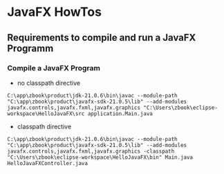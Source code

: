 # JavaFX HowTos 

## Requirements to compile and run a JavaFX Programm

### Compile a JavaFX Program

- no classpath directive

```
C:\app\zbook\product\jdk-21.0.6\bin\javac --module-path "C:\app\zbook\product\javafx-sdk-21.0.5\lib" --add-modules javafx.controls,javafx.fxml,javafx.graphics "C:\Users\zbook\eclipse-workspace\HelloJavaFX\src application.Main.java
```

- classpath directive
  
```
C:\app\zbook\product\jdk-21.0.6\bin\javac --module-path "C:\app\zbook\product\javafx-sdk-21.0.5\lib" --add-modules javafx.controls,javafx.fxml,javafx.graphics -classpath "C:\Users\zbook\eclipse-workspace\HelloJavaFX\bin" Main.java HelloJavaFXController.java
```
